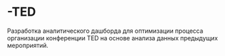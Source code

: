 # -TED
Разработка аналитического дашборда для оптимизации процесса организации конференции TED на основе анализа данных предыдущих мероприятий.
